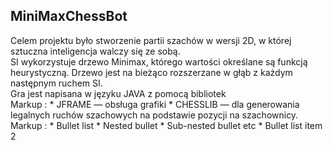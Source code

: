 ## MiniMaxChessBot

Celem projektu było stworzenie partii szachów w wersji 2D, w której sztuczna inteligencja walczy się ze sobą. <br/>
SI wykorzystuje drzewo Minimax, którego wartości określane są funkcją heurystyczną. Drzewo jest na bieżąco rozszerzane w głąb z każdym następnym ruchem SI. <br/>
Gra jest napisana w języku JAVA z pomocą bibliotek <br/>
Markup : * JFRAME — obsługa grafiki
         * CHESSLIB — dla generowania legalnych ruchów szachowych na podstawie pozycji na szachownicy.
          Markup : * Bullet list
              * Nested bullet
                  * Sub-nested bullet etc
          * Bullet list item 2

